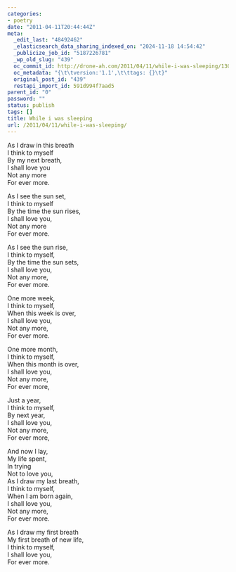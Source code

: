 ```yaml
---
categories:
- poetry
date: "2011-04-11T20:44:44Z"
meta:
  _edit_last: "48492462"
  _elasticsearch_data_sharing_indexed_on: "2024-11-18 14:54:42"
  _publicize_job_id: "5187226781"
  _wp_old_slug: "439"
  oc_commit_id: http://drone-ah.com/2011/04/11/while-i-was-sleeping/1302554686
  oc_metadata: "{\t\tversion:'1.1',\t\ttags: {}\t}"
  original_post_id: "439"
  restapi_import_id: 591d994f7aad5
parent_id: "0"
password: ""
status: publish
tags: []
title: While i was sleeping
url: /2011/04/11/while-i-was-sleeping/
---
```


As I draw in this breath\
I think to myself\
By my next breath,\
I shall love you\
Not any more\
For ever more.

As I see the sun set,\
I think to myself\
By the time the sun rises,\
I shall love you,\
Not any more\
For ever more.

As I see the sun rise,\
I think to myself,\
By the time the sun sets,\
I shall love you,\
Not any more,\
For ever more.

One more week,\
I think to myself,\
When this week is over,\
I shall love you,\
Not any more,\
For ever more.

One more month,\
I think to myself,\
When this month is over,\
I shall love you,\
Not any more,\
For ever more,

Just a year,\
I think to myself,\
By next year,\
I shall love you,\
Not any more,\
For ever more,

And now I lay,\
My life spent,\
In trying\
Not to love you,\
As I draw my last breath,\
I think to myself,\
When I am born again,\
I shall love you,\
Not any more,\
For ever more.

As I draw my first breath\
My first breath of new life,\
I think to myself,\
I shall love you,\
For ever more.
